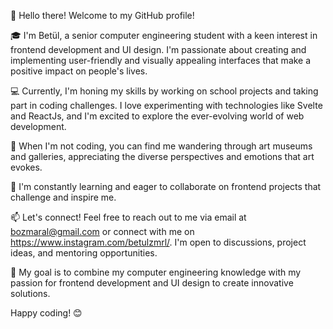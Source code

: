 
👋 Hello there! Welcome to my GitHub profile!

🎓 I'm Betül, a senior computer engineering student with a keen interest in frontend development and UI design. I'm passionate about creating and implementing user-friendly and visually appealing interfaces that make a positive impact on people's lives.

💻 Currently, I'm honing my skills by working on school projects and taking part in coding challenges. I love experimenting with technologies like Svelte and ReactJs, and I'm excited to explore the ever-evolving world of web development.

🎨 When I'm not coding, you can find me wandering through art museums and galleries, appreciating the diverse perspectives and emotions that art evokes.

🌱 I'm constantly learning and eager to collaborate on frontend projects that challenge and inspire me.

📫 Let's connect! Feel free to reach out to me via email at bozmaral@gmail.com or connect with me on https://www.instagram.com/betulzmrl/. I'm open to discussions, project ideas, and mentoring opportunities.

🚀 My goal is to combine my computer engineering knowledge with my passion for frontend development and UI design to create innovative solutions.

Happy coding! 😊

